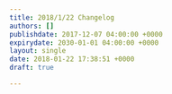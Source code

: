 ```yaml
---
title: 2018/1/22 Changelog
authors: []
publishdate: 2017-12-07 04:00:00 +0000
expirydate: 2030-01-01 04:00:00 +0000
layout: single
date: 2018-01-22 17:38:51 +0000
draft: true

---
```

